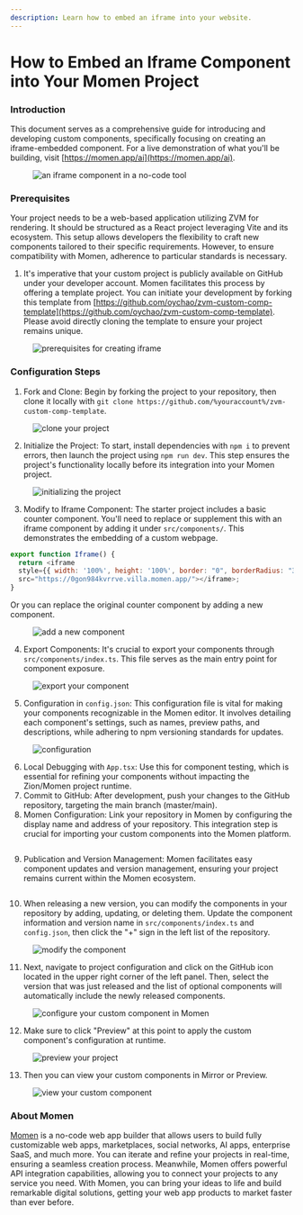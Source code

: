 ```yaml
---
description: Learn how to embed an iframe into your website.
---
```


# How to Embed an Iframe Component into Your Momen Project

### Introduction

This document serves as a comprehensive guide for introducing and developing custom components, specifically focusing on creating an iframe-embedded component. For a live demonstration of what you'll be building, visit [https://momen.app/ai](https://momen.app/ai).

<figure><img src="../.gitbook/assets/1 (32).png" alt="an iframe component in a no-code tool"><figcaption></figcaption></figure>

### Prerequisites

Your project needs to be a web-based application utilizing ZVM for rendering. It should be structured as a React project leveraging Vite and its ecosystem. This setup allows developers the flexibility to craft new components tailored to their specific requirements. However, to ensure compatibility with Momen, adherence to particular standards is necessary.

1. It's imperative that your custom project is publicly available on GitHub under your developer account. Momen facilitates this process by offering a template project. You can initiate your development by forking this template from [https://github.com/oychao/zvm-custom-comp-template](https://github.com/oychao/zvm-custom-comp-template). Please avoid directly cloning the template to ensure your project remains unique.

<figure><img src="../.gitbook/assets/2 (27).png" alt="prerequisites for creating iframe"><figcaption></figcaption></figure>

### Configuration Steps

1. Fork and Clone: Begin by forking the project to your repository, then clone it locally with `git clone https://github.com/%youraccount%/zvm-custom-comp-template`.

<figure><img src="../.gitbook/assets/3 (20).png" alt="clone your project"><figcaption></figcaption></figure>

2. Initialize the Project: To start, install dependencies with `npm i` to prevent errors, then launch the project using `npm run dev`. This step ensures the project's functionality locally before its integration into your Momen project.

<figure><img src="../.gitbook/assets/4 (1).gif" alt="initializing the project"><figcaption></figcaption></figure>

3. Modify to Iframe Component: The starter project includes a basic counter component. You'll need to replace or supplement this with an iframe component by adding it under `src/components/`. This demonstrates the embedding of a custom webpage.

```javascript
export function Iframe() {
  return <iframe 
  style={{ width: '100%', height: '100%', border: "0", borderRadius: "30px" }} 
  src="https://0gon984kvrrve.villa.momen.app/"></iframe>;
}
```

Or you can replace the original counter component by adding a new component.

<figure><img src="../.gitbook/assets/5 (13).png" alt="add a new component"><figcaption></figcaption></figure>

4. Export Components: It's crucial to export your components through `src/components/index.ts`. This file serves as the main entry point for component exposure.

<figure><img src="../.gitbook/assets/6 (12).png" alt="export your component"><figcaption></figcaption></figure>

5. Configuration in `config.json`: This configuration file is vital for making your components recognizable in the Momen editor. It involves detailing each component's settings, such as names, preview paths, and descriptions, while adhering to npm versioning standards for updates.

<figure><img src="../.gitbook/assets/7 (8).png" alt="configuration"><figcaption></figcaption></figure>

6. Local Debugging with `App.tsx`: Use this for component testing, which is essential for refining your components without impacting the Zion/Momen project runtime.
7. Commit to GitHub: After development, push your changes to the GitHub repository, targeting the main branch (master/main).
8. Momen Configuration: Link your repository in Momen by configuring the display name and address of your repository. This integration step is crucial for importing your custom components into the Momen platform.

<figure><img src="../.gitbook/assets/8 (6).png" alt=""><figcaption></figcaption></figure>

9. Publication and Version Management: Momen facilitates easy component updates and version management, ensuring your project remains current within the Momen ecosystem.

<figure><img src="../.gitbook/assets/9 (5).png" alt=""><figcaption></figcaption></figure>

10. When releasing a new version, you can modify the components in your repository by adding, updating, or deleting them. Update the component information and version name in `src/components/index.ts` and `config.json`, then click the "+" sign in the left list of the repository.

<figure><img src="../.gitbook/assets/10 (4).png" alt="modify the component"><figcaption></figcaption></figure>

11. Next, navigate to project configuration and click on the GitHub icon located in the upper right corner of the left panel. Then, select the version that was just released and the list of optional components will automatically include the newly released components.

<figure><img src="../.gitbook/assets/11 (3).png" alt="configure your custom component in Momen"><figcaption></figcaption></figure>

12. Make sure to click "Preview" at this point to apply the custom component's configuration at runtime.

<figure><img src="../.gitbook/assets/12 (3).png" alt="preview your project"><figcaption></figcaption></figure>

13. Then you can view your custom components in Mirror or Preview.

<figure><img src="../.gitbook/assets/13 (2).png" alt="view your custom component"><figcaption></figcaption></figure>

### About Momen

[Momen](https://momen.app/?channel=blog-about) is a no-code web app builder that allows users to build fully customizable web apps, marketplaces, social networks, AI apps, enterprise SaaS, and much more. You can iterate and refine your projects in real-time, ensuring a seamless creation process. Meanwhile, Momen offers powerful API integration capabilities, allowing you to connect your projects to any service you need. With Momen, you can bring your ideas to life and build remarkable digital solutions, getting your web app products to market faster than ever before.
